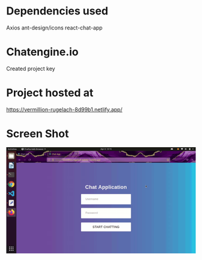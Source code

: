 # Dependencies used
Axios
ant-design/icons
react-chat-app

# Chatengine.io
Created project key

# Project hosted at 
https://vermillion-rugelach-8d99b1.netlify.app/

# Screen Shot
!["Initial Page"](/Screenshot.gif)